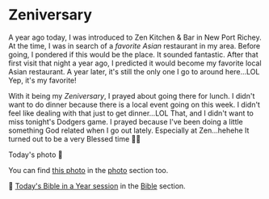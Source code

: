 # Zeniversary

A year ago today, I was introduced to Zen Kitchen & Bar in New Port Richey. At the time, I was in search of a *favorite Asian* restaurant in my area. Before going, I pondered if this would be the place. It sounded fantastic. After that first visit that night a year ago, I predicted it would become my favorite local Asian restaurant. A year later, it's still the only one I go to around here...LOL Yep, it's my favorite!

With it being my *Zeniversary*, I prayed about going there for lunch. I didn't want to do dinner because there is a local event going on this week. I didn't feel like dealing with that just to get dinner...LOL That, and I didn't want to miss tonight's Dodgers game. I prayed because I've been doing a little something God related when I go out lately. Especially at Zen...hehehe It turned out to be a very Blessed time 🙏🙌



Today's photo 📸

<!--@include: @/photos/photo-a-day/2025/04/04.md{3,}-->

You can find [this photo](/photos/photo-a-day/2025/04/04) in the [photo](/photos/) section too.

📖 [Today's Bible in a Year session](/bible/plans/bible-in-a-year/04/04) in the [Bible](/bible/) section.